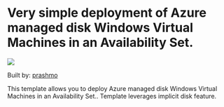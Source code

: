 # Very simple deployment of Azure managed disk Windows Virtual Machines in an Availability Set.

<a href="https://portal.azure.com/#create/Microsoft.Template/uri/https%3A%2F%2Fraw.githubusercontent.com%2Fprashmo%2FMDPP%2Fmaster%2F201-vm-md-windows-availabilityset%2Fazuredeploy.json" target="_blank">
    <img src="http://azuredeploy.net/deploybutton.png"/>
</a>

Built by: [prashmo](https://github.com/prashmo)

This template allows you to deploy Azure managed disk Windows Virtual Machines in an Availability Set.. Template leverages implicit disk feature.

